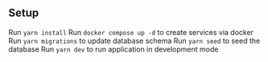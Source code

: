 ## Setup
Run `yarn install`
Run `docker compose up -d` to create services via docker
Run `yarn migrations` to update database schema
Run `yarn seed` to seed the database
Run `yarn dev` to run application in development mode